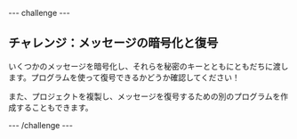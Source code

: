 --- challenge ---

## チャレンジ：メッセージの暗号化と復号

いくつかのメッセージを暗号化し、それらを秘密のキーとともにともだちに渡します。プログラムを使って復号できるかどうか確認してください！

また、プロジェクトを複製し、メッセージを復号するための別のプログラムを作成することもできます。

--- /challenge ---